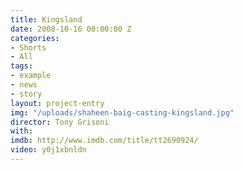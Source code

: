```yaml
---
title: Kingsland
date: 2008-10-16 00:00:00 Z
categories:
- Shorts
- All
tags:
- example
- news
- story
layout: project-entry
img: "/uploads/shaheen-baig-casting-kingsland.jpg"
director: Tony Grisoni
with: 
imdb: http://www.imdb.com/title/tt2690924/
video: y0j1xbnldn
---
```


